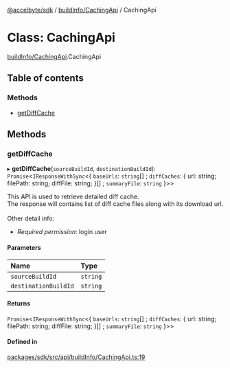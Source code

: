 [@accelbyte/sdk](../README.md) / [buildInfo/CachingApi](../modules/buildInfo_CachingApi.md) / CachingApi

# Class: CachingApi

[buildInfo/CachingApi](../modules/buildInfo_CachingApi.md).CachingApi

## Table of contents

### Methods

- [getDiffCache](buildInfo_CachingApi.CachingApi.md#getdiffcache)

## Methods

### getDiffCache

▸ **getDiffCache**(`sourceBuildId`, `destinationBuildId`): `Promise`<`IResponseWithSync`<{ `baseUrls`: `string`[] ; `diffCaches`: { url: string; filePath: string; diffFile: string; }[] ; `summaryFile`: `string`  }\>\>

This API is used to retrieve detailed diff cache.<br/>The response will contains list of diff cache files along with its download url.<br/><br/>Other detail info: <ul><li><i>Required permission</i>: login user</li></ul>

#### Parameters

| Name | Type |
| :------ | :------ |
| `sourceBuildId` | `string` |
| `destinationBuildId` | `string` |

#### Returns

`Promise`<`IResponseWithSync`<{ `baseUrls`: `string`[] ; `diffCaches`: { url: string; filePath: string; diffFile: string; }[] ; `summaryFile`: `string`  }\>\>

#### Defined in

[packages/sdk/src/api/buildInfo/CachingApi.ts:19](https://github.com/AccelByte/accelbyte-web-sdk/blob/1cf5789/packages/sdk/src/api/buildInfo/CachingApi.ts#L19)

